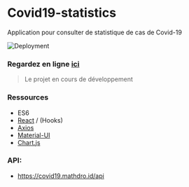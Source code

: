 # Сovid19-statistics
Application pour consulter de statistique de cas de Covid-19

![Deployment](https://github.com/npankov/covid19-statistic-project/workflows/Deployment/badge.svg)

### Regardez en ligne [ici](https://npankov.github.io/covid19-statistic-project/)

> Le projet en cours de développement

### Ressources
- ES6
- [React](https://ru.reactjs.org/) / (Hooks)
- [Axios](https://github.com/axios/axios)
- [Material-UI](https://material-ui.com/)
- [Chart.js](https://www.chartjs.org/)

### API: 
- https://covid19.mathdro.id/api

